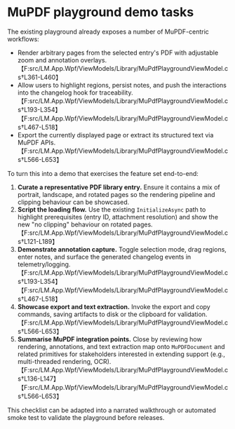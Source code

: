 # MuPDF playground demo tasks

The existing playground already exposes a number of MuPDF-centric workflows:

- Render arbitrary pages from the selected entry's PDF with adjustable zoom and annotation overlays. 【F:src/LM.App.Wpf/ViewModels/Library/MuPdfPlaygroundViewModel.cs†L361-L460】
- Allow users to highlight regions, persist notes, and push the interactions into the changelog hook for traceability. 【F:src/LM.App.Wpf/ViewModels/Library/MuPdfPlaygroundViewModel.cs†L193-L354】【F:src/LM.App.Wpf/ViewModels/Library/MuPdfPlaygroundViewModel.cs†L467-L518】
- Export the currently displayed page or extract its structured text via MuPDF APIs. 【F:src/LM.App.Wpf/ViewModels/Library/MuPdfPlaygroundViewModel.cs†L566-L653】

To turn this into a demo that exercises the feature set end-to-end:

1. **Curate a representative PDF library entry.** Ensure it contains a mix of portrait, landscape, and rotated pages so the rendering pipeline and clipping behaviour can be showcased.
2. **Script the loading flow.** Use the existing `InitializeAsync` path to highlight prerequisites (entry ID, attachment resolution) and show the new "no clipping" behaviour on rotated pages. 【F:src/LM.App.Wpf/ViewModels/Library/MuPdfPlaygroundViewModel.cs†L121-L189】
3. **Demonstrate annotation capture.** Toggle selection mode, drag regions, enter notes, and surface the generated changelog events in telemetry/logging. 【F:src/LM.App.Wpf/ViewModels/Library/MuPdfPlaygroundViewModel.cs†L193-L354】【F:src/LM.App.Wpf/ViewModels/Library/MuPdfPlaygroundViewModel.cs†L467-L518】
4. **Showcase export and text extraction.** Invoke the export and copy commands, saving artifacts to disk or the clipboard for validation. 【F:src/LM.App.Wpf/ViewModels/Library/MuPdfPlaygroundViewModel.cs†L566-L653】
5. **Summarise MuPDF integration points.** Close by reviewing how rendering, annotations, and text extraction map onto `MuPDFDocument` and related primitives for stakeholders interested in extending support (e.g., multi-threaded rendering, OCR). 【F:src/LM.App.Wpf/ViewModels/Library/MuPdfPlaygroundViewModel.cs†L136-L147】【F:src/LM.App.Wpf/ViewModels/Library/MuPdfPlaygroundViewModel.cs†L566-L653】

This checklist can be adapted into a narrated walkthrough or automated smoke test to validate the playground before releases.

